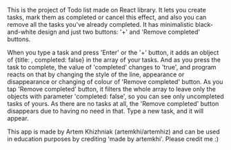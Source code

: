 This is the project of Todo list made on React library. It lets you create tasks, mark them as completed or cancel this effect, and also you can remove all the tasks you've already completed.
It has minimalistic black-and-white design and just two buttons: '+' and 'Remove completed' buttons. 

When you type a task and press 'Enter' or the '+' button, it adds an oblject of {title: <NameOfaTask>, completed: false} in the array of your tasks. And as you press the task to complete, the value of 'completed' changes to 'true', and program reacts on that by changing the style of the line, appearance or disappearance or changing of colour of 'Remove completed' button.
As you tap 'Remove completed' button, it filters the whole array to leave only the objects with parameter 'completed: false', so you can see only uncompleted tasks of yours. 
As there are no tasks at all, the 'Remove completed' button disappears due to having no need in that. Type a new task, and it will appear.

This app is made by Artem Khizhniak (artemkhi/artemhiz) and can be used in education purposes by crediting 'made by artemkhi'. 
Please credit me :)
